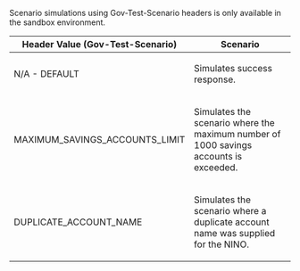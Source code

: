 <p>Scenario simulations using Gov-Test-Scenario headers is only available in the sandbox environment.</p>
<table>
    <thead>
        <tr>
            <th>Header Value (Gov-Test-Scenario)</th>
            <th>Scenario</th>
        </tr>
    </thead>
    <tbody>
        <tr>
            <td><p>N/A - DEFAULT</p></td>
            <td><p>Simulates success response.</p></td>
        </tr>
        <tr>
            <td><p>MAXIMUM_SAVINGS_ACCOUNTS_LIMIT</p></td>
            <td><p>Simulates the scenario where the maximum number of 1000 savings accounts is exceeded.</p></td>
        </tr>
        <tr>
            <td><p>DUPLICATE_ACCOUNT_NAME</p></td>
            <td><p>Simulates the scenario where a duplicate account name was supplied for the NINO.</p></td>
        </tr>
    </tbody>
</table>